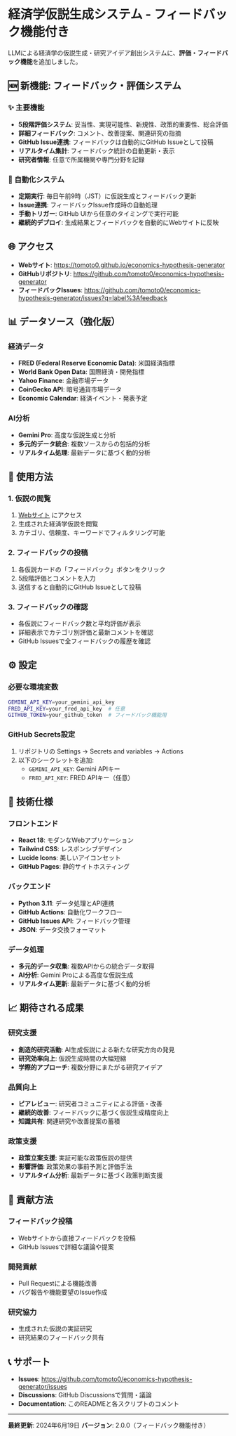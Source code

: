# 経済学仮説生成システム - フィードバック機能付き

LLMによる経済学の仮説生成・研究アイデア創出システムに、**評価・フィードバック機能**を追加しました。

## 🆕 新機能: フィードバック・評価システム

### ✨ 主要機能
- **5段階評価システム**: 妥当性、実現可能性、新規性、政策的重要性、総合評価
- **詳細フィードバック**: コメント、改善提案、関連研究の指摘
- **GitHub Issue連携**: フィードバックは自動的にGitHub Issueとして投稿
- **リアルタイム集計**: フィードバック統計の自動更新・表示
- **研究者情報**: 任意で所属機関や専門分野を記録

### 🔄 自動化システム
- **定期実行**: 毎日午前9時（JST）に仮説生成とフィードバック更新
- **Issue連携**: フィードバックIssue作成時の自動処理
- **手動トリガー**: GitHub UIから任意のタイミングで実行可能
- **継続的デプロイ**: 生成結果とフィードバックを自動的にWebサイトに反映

## 🌐 アクセス

- **Webサイト**: https://tomoto0.github.io/economics-hypothesis-generator
- **GitHubリポジトリ**: https://github.com/tomoto0/economics-hypothesis-generator
- **フィードバックIssues**: https://github.com/tomoto0/economics-hypothesis-generator/issues?q=label%3Afeedback

## 📊 データソース（強化版）

### 経済データ
- **FRED (Federal Reserve Economic Data)**: 米国経済指標
- **World Bank Open Data**: 国際経済・開発指標
- **Yahoo Finance**: 金融市場データ
- **CoinGecko API**: 暗号通貨市場データ
- **Economic Calendar**: 経済イベント・発表予定

### AI分析
- **Gemini Pro**: 高度な仮説生成と分析
- **多元的データ統合**: 複数ソースからの包括的分析
- **リアルタイム処理**: 最新データに基づく動的分析

## 🚀 使用方法

### 1. 仮説の閲覧
1. [Webサイト](https://tomoto0.github.io/economics-hypothesis-generator) にアクセス
2. 生成された経済学仮説を閲覧
3. カテゴリ、信頼度、キーワードでフィルタリング可能

### 2. フィードバックの投稿
1. 各仮説カードの「フィードバック」ボタンをクリック
2. 5段階評価とコメントを入力
3. 送信すると自動的にGitHub Issueとして投稿

### 3. フィードバックの確認
- 各仮説にフィードバック数と平均評価が表示
- 詳細表示でカテゴリ別評価と最新コメントを確認
- GitHub Issuesで全フィードバックの履歴を確認

## ⚙️ 設定

### 必要な環境変数
```bash
GEMINI_API_KEY=your_gemini_api_key
FRED_API_KEY=your_fred_api_key  # 任意
GITHUB_TOKEN=your_github_token  # フィードバック機能用
```

### GitHub Secrets設定
1. リポジトリの Settings → Secrets and variables → Actions
2. 以下のシークレットを追加:
   - `GEMINI_API_KEY`: Gemini APIキー
   - `FRED_API_KEY`: FRED APIキー（任意）

## 🔧 技術仕様

### フロントエンド
- **React 18**: モダンなWebアプリケーション
- **Tailwind CSS**: レスポンシブデザイン
- **Lucide Icons**: 美しいアイコンセット
- **GitHub Pages**: 静的サイトホスティング

### バックエンド
- **Python 3.11**: データ処理とAPI連携
- **GitHub Actions**: 自動化ワークフロー
- **GitHub Issues API**: フィードバック管理
- **JSON**: データ交換フォーマット

### データ処理
- **多元的データ収集**: 複数APIからの統合データ取得
- **AI分析**: Gemini Proによる高度な仮説生成
- **リアルタイム更新**: 最新データに基づく動的分析

## 📈 期待される成果

### 研究支援
- **創造的研究活動**: AI生成仮説による新たな研究方向の発見
- **研究効率向上**: 仮説生成時間の大幅短縮
- **学際的アプローチ**: 複数分野にまたがる研究アイデア

### 品質向上
- **ピアレビュー**: 研究者コミュニティによる評価・改善
- **継続的改善**: フィードバックに基づく仮説生成精度向上
- **知識共有**: 関連研究や改善提案の蓄積

### 政策支援
- **政策立案支援**: 実証可能な政策仮説の提供
- **影響評価**: 政策効果の事前予測と評価手法
- **リアルタイム分析**: 最新データに基づく政策判断支援

## 🤝 貢献方法

### フィードバック投稿
- Webサイトから直接フィードバックを投稿
- GitHub Issuesで詳細な議論や提案

### 開発貢献
- Pull Requestによる機能改善
- バグ報告や機能要望のIssue作成

### 研究協力
- 生成された仮説の実証研究
- 研究結果のフィードバック共有

## 📞 サポート

- **Issues**: https://github.com/tomoto0/economics-hypothesis-generator/issues
- **Discussions**: GitHub Discussionsで質問・議論
- **Documentation**: このREADMEと各スクリプトのコメント

---

**最終更新**: 2024年6月19日
**バージョン**: 2.0.0（フィードバック機能付き）

